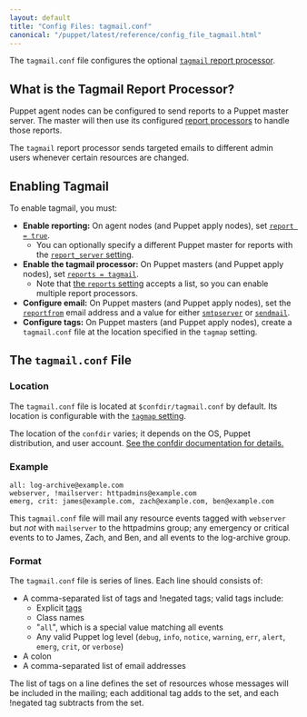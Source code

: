 ```yaml
---
layout: default
title: "Config Files: tagmail.conf"
canonical: "/puppet/latest/reference/config_file_tagmail.html"
---
```


[tags]: ./lang_tags.html
[tagmail_reference]: /references/3.7.latest/report.html#tagmail
[report_server]: /references/3.7.latest/configuration.html#reportserver
[report]: /references/3.7.latest/configuration.html#report
[reports]: /references/3.7.latest/configuration.html#reports
[reportfrom]: /references/3.7.latest/configuration.html#reportfrom
[smtpserver]: /references/3.7.latest/configuration.html#smtpserver
[sendmail]: /references/3.7.latest/configuration.html#sendmail
[tagmap]: /references/3.7.latest/configuration.html#tagmap


The `tagmail.conf` file configures the optional [`tagmail` report processor][tagmail_reference].

## What is the Tagmail Report Processor?

Puppet agent nodes can be configured to send reports to a Puppet master server. The master will then use its configured [report processors][report]  to handle those reports.

The `tagmail` report processor sends targeted emails to different admin users whenever certain resources are changed.

## Enabling Tagmail

To enable tagmail, you must:

* **Enable reporting:** On agent nodes (and Puppet apply nodes), set [`report = true`][report].
    * You can optionally specify a different Puppet master for reports with the [`report_server` setting][report_server].
* **Enable the tagmail processor:** On Puppet masters (and Puppet apply nodes), set [`reports = tagmail`][reports].
    * Note that [the `reports` setting][reports] accepts a list, so you can enable multiple report processors.
* **Configure email:** On Puppet masters (and Puppet apply nodes), set the [`reportfrom`][reportfrom] email address and a value for either [`smtpserver`][smtpserver] or [`sendmail`][sendmail].
* **Configure tags:** On Puppet masters (and Puppet apply nodes), create a `tagmail.conf` file at the location specified in the `tagmap` setting.

## The `tagmail.conf` File

### Location

The `tagmail.conf` file is located at `$confdir/tagmail.conf` by default. Its location is configurable with the [`tagmap` setting][tagmap].

The location of the `confdir` varies; it depends on the OS, Puppet distribution, and user account. [See the confdir documentation for details.][confdir]

[confdir]: ./dirs_confdir.html

### Example

    all: log-archive@example.com
    webserver, !mailserver: httpadmins@example.com
    emerg, crit: james@example.com, zach@example.com, ben@example.com

This `tagmail.conf` file will mail any resource events tagged with `webserver` but _not_ with `mailserver` to the httpadmins group; any emergency or critical events to to James, Zach, and Ben, and all events to the log-archive group.

### Format

The `tagmail.conf` file is series of lines. Each line should consists of:

* A comma-separated list of tags and !negated tags; valid tags include:
    * Explicit [tags][]
    * Class names
    * "`all`", which is a special value matching all events
    * Any valid Puppet log level (`debug`, `info`, `notice`, `warning`, `err`, `alert`, `emerg`, `crit`, or `verbose`)
* A colon
* A comma-separated list of email addresses

The list of tags on a line defines the set of resources whose messages will be included in the mailing; each additional tag adds to the set, and each !negated tag subtracts from the set.

